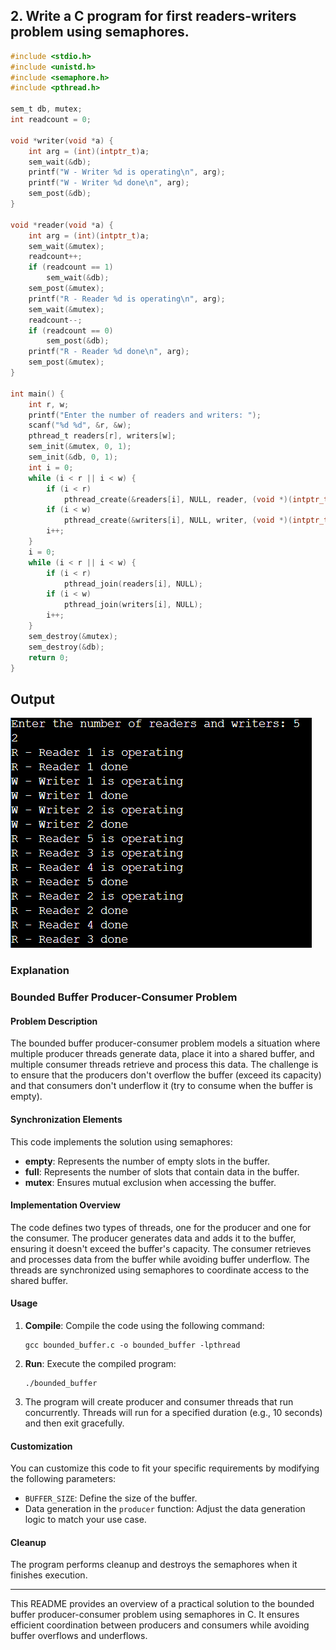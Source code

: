 ## 2. Write a C program for first readers-writers problem using semaphores.

```c
#include <stdio.h>
#include <unistd.h>
#include <semaphore.h>
#include <pthread.h>

sem_t db, mutex;
int readcount = 0;

void *writer(void *a) {
    int arg = (int)(intptr_t)a;
    sem_wait(&db);
    printf("W - Writer %d is operating\n", arg);
    printf("W - Writer %d done\n", arg);
    sem_post(&db);
}

void *reader(void *a) {
    int arg = (int)(intptr_t)a;
    sem_wait(&mutex);
    readcount++;
    if (readcount == 1)
        sem_wait(&db);
    sem_post(&mutex);
    printf("R - Reader %d is operating\n", arg);
    sem_wait(&mutex);
    readcount--;
    if (readcount == 0)
        sem_post(&db);
    printf("R - Reader %d done\n", arg);
    sem_post(&mutex);
}

int main() {
    int r, w;
    printf("Enter the number of readers and writers: ");
    scanf("%d %d", &r, &w);
    pthread_t readers[r], writers[w];
    sem_init(&mutex, 0, 1);
    sem_init(&db, 0, 1);
    int i = 0;
    while (i < r || i < w) {
        if (i < r)
            pthread_create(&readers[i], NULL, reader, (void *)(intptr_t)(i + 1));
        if (i < w)
            pthread_create(&writers[i], NULL, writer, (void *)(intptr_t)(i + 1));
        i++;
    }
    i = 0;
    while (i < r || i < w) {
        if (i < r)
            pthread_join(readers[i], NULL);
        if (i < w)
            pthread_join(writers[i], NULL);
        i++;
    }
    sem_destroy(&mutex);
    sem_destroy(&db);
    return 0;
}

```
## Output
![Alt text](image-4.png)

### Explanation 

### Bounded Buffer Producer-Consumer Problem

#### Problem Description

The bounded buffer producer-consumer problem models a situation where multiple producer threads generate data, place it into a shared buffer, and multiple consumer threads retrieve and process this data. The challenge is to ensure that the producers don't overflow the buffer (exceed its capacity) and that consumers don't underflow it (try to consume when the buffer is empty).

#### Synchronization Elements

This code implements the solution using semaphores:

- **empty**: Represents the number of empty slots in the buffer.
- **full**: Represents the number of slots that contain data in the buffer.
- **mutex**: Ensures mutual exclusion when accessing the buffer.

#### Implementation Overview

The code defines two types of threads, one for the producer and one for the consumer. The producer generates data and adds it to the buffer, ensuring it doesn't exceed the buffer's capacity. The consumer retrieves and processes data from the buffer while avoiding buffer underflow. The threads are synchronized using semaphores to coordinate access to the shared buffer.

#### Usage

1. **Compile**: Compile the code using the following command:
    ```
    gcc bounded_buffer.c -o bounded_buffer -lpthread
    ```

2. **Run**: Execute the compiled program:
    ```
    ./bounded_buffer
    ```

3. The program will create producer and consumer threads that run concurrently. Threads will run for a specified duration (e.g., 10 seconds) and then exit gracefully.

#### Customization

You can customize this code to fit your specific requirements by modifying the following parameters:

- `BUFFER_SIZE`: Define the size of the buffer.
- Data generation in the `producer` function: Adjust the data generation logic to match your use case.

#### Cleanup

The program performs cleanup and destroys the semaphores when it finishes execution.

---

This README provides an overview of a practical solution to the bounded buffer producer-consumer problem using semaphores in C. It ensures efficient coordination between producers and consumers while avoiding buffer overflows and underflows.
